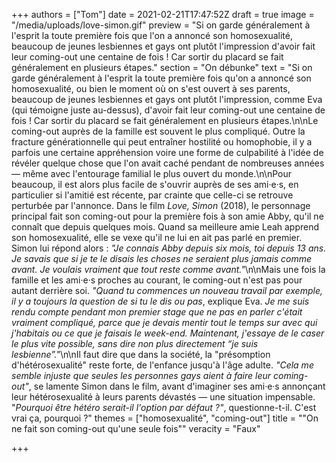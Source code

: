 +++
authors = ["Tom"]
date = 2021-02-21T17:47:52Z
draft = true
image = "/media/uploads/love-simon.gif"
preview = "Si on garde généralement à l'esprit la toute première fois que l'on a annoncé son homosexualité, beaucoup de jeunes lesbiennes et gays ont plutôt l'impression d'avoir fait leur coming-out une centaine de fois ! Car sortir du placard se fait généralement en plusieurs étapes."
section = "On débunke"
text = "Si on garde généralement à l'esprit la toute première fois qu'on a annoncé son homosexualité, ou bien le moment où on s'est ouvert à ses parents, beaucoup de jeunes lesbiennes et gays ont plutôt l'impression, comme Eva (qui témoigne juste au-dessus), d'avoir fait leur coming-out une centaine de fois ! Car sortir du placard se fait généralement en plusieurs étapes.\n\nLe coming-out auprès de la famille est souvent le plus compliqué. Outre la fracture générationnelle qui peut entraîner hostilité ou homophobie, il y a parfois une certaine appréhension voire une forme de culpabilité à l'idée de révéler quelque chose que l'on avait caché pendant de nombreuses années — même avec l'entourage familial le plus ouvert du monde.\n\nPour beaucoup, il est alors plus facile de s'ouvrir auprès de ses ami·e·s, en particulier si l'amitié est récente, par crainte que celle-ci se retrouve perturbée par l'annonce. Dans le film _Love, Simon_ (2018), le personnage principal fait son coming-out pour la première fois à son amie Abby, qu'il ne connaît que depuis quelques mois. Quand sa meilleure amie Leah apprend son homosexualité, elle se vexe qu'il ne lui en ait pas parlé en premier. Simon lui répond alors : _\"Je connais Abby depuis six mois, toi depuis 13 ans. Je savais que si je te le disais les choses ne seraient plus jamais comme avant. Je voulais vraiment que tout reste comme avant.\"_\n\nMais une fois la famille et les ami·e·s proches au courant, le coming-out n'est pas pour autant derrière soi. _\"Quand tu commences un nouveau travail par exemple, il y a toujours la question de si tu le dis ou pas_, explique Eva. _Je me suis rendu compte pendant mon premier stage que ne pas en parler c'était vraiment compliqué, parce que je devais mentir tout le temps sur avec qui j'habitais ou ce que je faisais le week-end. Maintenant, j'essaye de le caser le plus vite possible, sans dire non plus directement “je suis lesbienne”.\"_\n\nIl faut dire que dans la société, la \"présomption d'hétérosexualité\" reste forte, de l'enfance jusqu'à l'âge adulte. _\"Cela me semble injuste que seules les personnes gays aient à faire leur coming-out\"_, se lamente Simon dans le film, avant d'imaginer ses ami·e·s annonçant leur hétérosexualité à leurs parents dévastés — une situation impensable. \"_Pourquoi être hétéro serait-il l'option par défaut ?\"_, questionne-t-il. C'est vrai ça, pourquoi ?"
themes = ["homosexualité", "coming-out"]
title = "\"On ne fait son coming-out qu'une seule fois\""
veracity = "Faux"

+++
